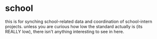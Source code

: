 # school

this is for synching school-related data and coordination of school-intern projects. unless you are curious how low the standard actually is (its REALLY low), there isn't anything interesting to see in here.
